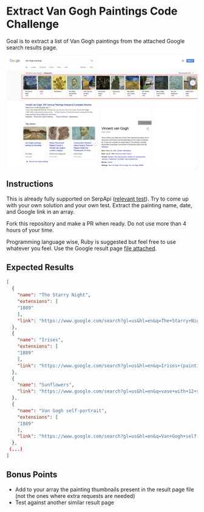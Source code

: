 # Extract Van Gogh Paintings Code Challenge

Goal is to extract a list of Van Gogh paintings from the attached Google search results page.

![Van Gogh paintings](https://github.com/serpapi/code-challenge/blob/master/files/van-gogh-paintings.png?raw=true "Van Gogh paintings")

## Instructions

This is already fully supported on SerpApi ([relevant test]).
Try to come up with your own solution and your own test.
Extract the painting name, date, and Google link in an array.

Fork this repository and make a PR when ready. 
Do not use more than 4 hours of your time. 

Programming language wise, Ruby is suggested but feel free to use whatever you feel.
Use the Google result page [file attached].

[relevant test]: https://github.com/serpapi/test-knowledge-graph-desktop/blob/master/spec/knowledge_graph_claude_monet_paintings_spec.rb
[file attached]: https://raw.githubusercontent.com/serpapi/code-challenge/master/files/van-gogh-paintings.html

## Expected Results

```json
[
  {
    "name": "The Starry Night",
    "extensions": [
    "1889"
    ],
    "link": "https://www.google.com/search?gl=us&hl=en&q=The+Starry+Night&stick=H4sIAAAAAAAAAONgFuLQz9U3MI_PNVLiBLFMzC3jC7WUspOt9Msyi0sTc-ITi0qQmJnFJVbl-UXZxY8YI7kFXv64JywVMGnNyWuMXlxEaBJS4WJzzSvJLKkUkuLikYLbrcEgxcUF5_EsYhUIyUhVCC5JLCqqVPDLTM8oAQDmNFnDqgAAAA&npsic=0&sa=X&ved=0ahUKEwiL2_Hon4_hAhXNZt4KHTOAACwQ-BYILw"
  },
  {
    "name": "Irises",
    "extensions": [
    "1889"
    ],
    "link": "https://www.google.com/search?gl=us&hl=en&q=Irises+(painting)&stick=H4sIAAAAAAAAAONgFuLQz9U3MI_PNVLiBLGMzUvMi7WUspOt9Msyi0sTc-ITi0qQmJnFJVbl-UXZxY8YI7kFXv64JywVMGnNyWuMXlxEaBJS4WJzzSvJLKkUkuLikYLbrcEgxcUF5_EsYhX0LMosTi1W0ChIzASqz0vXBADZ_49eqwAAAA&npsic=0&sa=X&ved=0ahUKEwiL2_Hon4_hAhXNZt4KHTOAACwQ-BYIMg"
  },
  {
    "name": "Sunflowers",
    "link": "https://www.google.com/search?gl=us&hl=en&q=vase+with+12+sunflowers&stick=H4sIAAAAAAAAAONgFuLQz9U3MI_PNVLiArFMUszTjcu1lLKTrfTLMotLE3PiE4tKkJiZxSVW5flF2cWPGCO5BV7-uCcsFTBpzclrjF5cRGgSUuFic80rySypFJLi4pGCW67BIMXFBefxLGIVL0ssTlUozyzJUDA0UiguzUvLyS9PLSoGAIoORr-yAAAA&npsic=0&sa=X&ved=0ahUKEwiL2_Hon4_hAhXNZt4KHTOAACwQ-BYINQ"
  },
  {
    "name": "Van Gogh self-portrait",
    "extensions": [
    "1889"
    ],
    "link": "https://www.google.com/search?gl=us&hl=en&q=Van+Gogh+self-portrait&stick=H4sIAAAAAAAAAONgFuLQz9U3MI_PNVLi1k_XNzQyTEk2z8nTUspOttIvyywuTcyJTywqQWJmFpdYlecXZRc_YozkFnj5456wVMCkNSevMXpxEaFJSIWLzTWvJLOkUkiKi0cKbrsGgxQXF5zHs4hVLCwxT8E9Pz1DoTg1J023IL-opCgxswQA-CHMG7IAAAA&npsic=0&sa=X&ved=0ahUKEwiL2_Hon4_hAhXNZt4KHTOAACwQ-BYIOA"
  },
 (...)
]
```

## Bonus Points

- Add to your array the painting thumbnails present in the result page file (not the ones where extra requests are needed)
- Test against another similar result page
